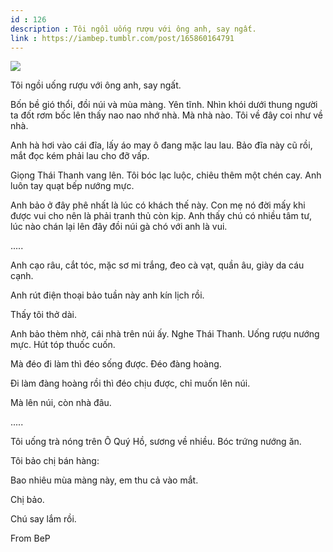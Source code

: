 ```yaml
---
id : 126
description : Tôi ngồi uống rượu với ông anh, say ngất.
link : https://iambep.tumblr.com/post/165860164791
---
```


![](https://64.media.tumblr.com/c8049d2d804a5fd04489bcc95bafcd57/tumblr_ox1czkeZ6N1u3a9rjo1_1280.jpg)

Tôi ngồi uống rượu với ông anh, say ngất.

Bốn bề gió thổi, đồi núi và mùa màng. Yên tĩnh. Nhìn khói dưới thung người
ta đốt rơm bốc lên thấy nao nao nhớ nhà. Mà nhà nào. Tôi về đây coi như
về nhà.

Anh hà hơi vào cái đĩa, lấy áo may ô đang mặc lau lau. Bảo đĩa này cũ rồi,
mắt đọc kém phải lau cho đỡ vấp.

Giọng Thái Thanh vang lên. Tôi bóc lạc luộc, chiêu thêm một chén cay. Anh
luôn tay quạt bếp nướng mực.

Anh bảo ở đây phê nhất là lúc có khách thế này. Con mẹ nó đời mấy khi được
vui cho nên là phải tranh thủ còn kịp. Anh thấy chú có nhiều tâm tư, lúc
nào chán lại lên đây đồi núi gà chó với anh là vui.

.....

Anh cạo râu, cắt tóc, mặc sơ mi trắng, đeo cà vạt, quần âu, giày da cáu
cạnh.

Anh rút điện thoại bảo tuần này anh kín lịch rồi.

Thấy tôi thở dài.

Anh bảo thèm nhờ, cái nhà trên núi ấy. Nghe Thái Thanh. Uống rượu nướng
mực. Hút tóp thuốc cuốn.

Mà đéo đi làm thì đéo sống được. Đéo đàng hoàng.

Đi làm đàng hoàng rồi thì đéo chịu được, chỉ muốn lên núi.

Mà lên núi, còn nhà đâu.

.....

Tôi uống trà nóng trên Ô Quý Hồ, sương về nhiều. Bóc trứng nướng ăn.

Tôi bảo chị bán hàng:

Bao nhiêu mùa màng này, em thu cả vào mắt.

Chị bảo.

Chú say lắm rồi.

From BeP